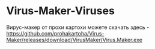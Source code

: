 # Virus-Maker-Viruses

Вирус-макер от прохи картохи можете скачать здесь - https://github.com/prohakartoha/Virus-Maker/releases/download/VirusMaker/Virus.Maker.exe
